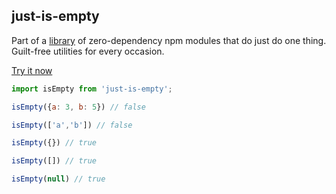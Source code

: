 ## just-is-empty

Part of a [library](../../../../) of zero-dependency npm modules that do just do one thing.  
Guilt-free utilities for every occasion.

[Try it now](http://anguscroll.com/just/just-is-empty)

```js
import isEmpty from 'just-is-empty';

isEmpty({a: 3, b: 5}) // false

isEmpty(['a','b']) // false

isEmpty({}) // true

isEmpty([]) // true

isEmpty(null) // true
```
